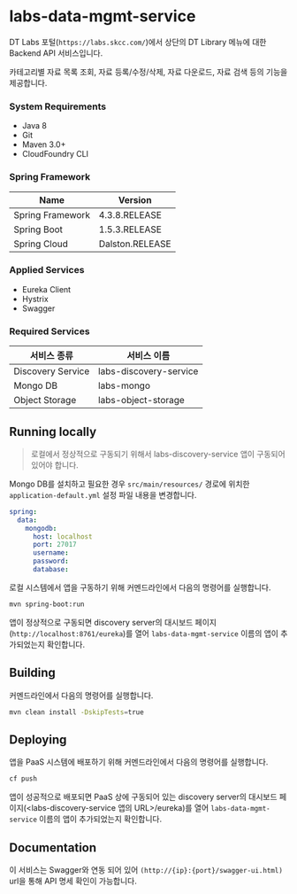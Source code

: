 # labs-data-mgmt-service

DT Labs 포털(`https://labs.skcc.com/`)에서 상단의 DT Library 메뉴에 대한 Backend API 서비스입니다.

카테고리별 자료 목록 조회, 자료 등록/수정/삭제, 자료 다운로드, 자료 검색 등의 기능을 제공합니다.

### System Requirements

- Java 8
- Git
- Maven 3.0+
- CloudFoundry CLI


### Spring Framework

| Name             | Version         |
| ---------------- | --------------- |
| Spring Framework | 4.3.8.RELEASE   |
| Spring Boot      | 1.5.3.RELEASE   |
| Spring Cloud     | Dalston.RELEASE |


### Applied Services

- Eureka Client
- Hystrix
- Swagger

### Required Services

| 서비스 종류                                                 | 서비스 이름                                                 |
| --------------------------- | --------------------------- |
| Discovery Service           | labs-discovery-service    |
| Mongo DB                    | labs-mongo    |
| Object Storage              | labs-object-storage    |


## Running locally

> 로컬에서 정상적으로 구동되기 위해서 labs-discovery-service 앱이 구동되어 있어야 합니다.

Mongo DB를 설치하고 필요한 경우 `src/main/resources/` 경로에 위치한 `application-default.yml` 설정 파일 내용을 변경합니다.
```yml
spring:
  data:
    mongodb:
      host: localhost
      port: 27017
      username: 
      password: 
      database: 
```

로컬 시스템에서 앱을 구동하기 위해 커멘드라인에서 다음의 명령어를 실행합니다.
```sh
mvn spring-boot:run
```

앱이 정상적으로 구동되면 discovery server의 대시보드 페이지(`http://localhost:8761/eureka`)를 열어 `labs-data-mgmt-service` 이름의 앱이 추가되었는지 확인합니다.


## Building

커멘드라인에서 다음의 명령어를 실행합니다.
```sh
mvn clean install -DskipTests=true
```

## Deploying

앱을 PaaS 시스템에 배포하기 위해 커멘드라인에서 다음의 명령어를 실행합니다.
```sh
cf push
```

앱이 성공적으로 배포되면 PaaS 상에 구동되어 있는 discovery server의 대시보드 페이지(<labs-discovery-service 앱의 URL>/eureka)를 열어 `labs-data-mgmt-service` 이름의 앱이 추가되었는지 확인합니다.

## Documentation

 이 서비스는 Swagger와 연동 되어 있어 `(http://{ip}:{port}/swagger-ui.html)` url을 통해 API 명세 확인이 가능합니다.
 
